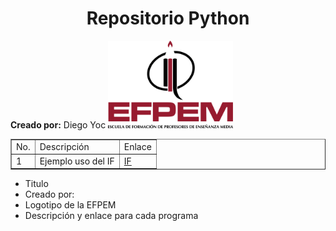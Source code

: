 <center><h1>Repositorio Python</h1></center>
<b>Creado por:</b> Diego Yoc

<img src="img/efpem.png" width="200">

<table border=1>
	<tr>
		<td>No.</td>
		<td>Descripción</td>
		<td>Enlace</td>
	</tr>
	<tr>
		<td>1</td>
		<td>Ejemplo uso del IF</td>
		<td><a href="if.py">IF</a></td>
	</tr>
</table>

* Titulo
* Creado por:
* Logotipo de la EFPEM
* Descripción y enlace para cada programa